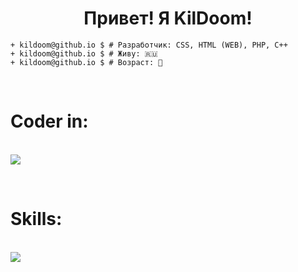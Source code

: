 <center><h1 align="center">Привет! Я KilDoom!</h1></center>

```
+ kildoom@github.io $ # Разработчик: CSS, HTML (WEB), PHP, C++
+ kildoom@github.io $ # Живу: 🇷🇺
+ kildoom@github.io $ # Возраст: 🫤
```

<p align="center"><br>
    <h1>Coder in:</h1><br>
  <a href="https://hinja.ru">
    <img src="https://skillicons.dev/icons?i=html,css,php,js" />
  </a>
</p><br>
<p align="center">
    <h1>Skills:</h1><br>
  <a href="https://hinja.ru">
    <img src="https://skillicons.dev/icons?i=unity,ps,roblox" />
  </a>
</p>
